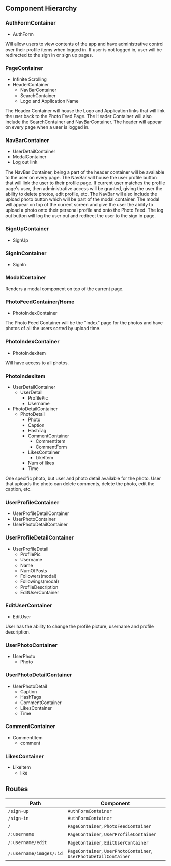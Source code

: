 ## Component Hierarchy

### AuthFormContainer
- AuthForm

Will allow users to view contents of the app and have administrative control over their profile items when logged in.  If user is not logged in, user will be redirected to the sign in or sign up pages.

### PageContainer
- Infinite Scrolling
- HeaderContainer
  - NavBarContainer
  - SearchContainer
  - Logo and Application Name

The Header Container will house the Logo and Application links that will link the user back to the Photo Feed Page.  The Header Container will also include the SearchContainer and NavBarContainer.  The header will appear on every page when a user is logged in.

### NavBarContainer
- UserDetailContainer
- ModalContainer
- Log out link

The NavBar Container, being a part of the header container will be available to the user on every page.  The NavBar will house the user profile button that will link the user to their profile page.  If current user matches the profile page's user, then administrative access will be granted, giving the user the ability to delete photos, edit profile, etc.  The NavBar will also include the upload photo button which will be part of the modal container.  The modal will appear on top of the current screen and give the user the ability to upload a photo onto their personal profile and onto the Photo Feed.  The log out button will log the user out and redirect the user to the sign in page.

### SignUpContainer
- SignUp

### SignInContainer
- SignIn

### ModalContainer
Renders a modal component on top of the current page.

### PhotoFeedContainer/Home
- PhotoIndexContainer

The Photo Feed Container will be the "index" page for the photos and have photos of all the users sorted by upload time.

### PhotoIndexContainer
- PhotoIndexItem

Will have access to all photos.

### PhotoIndexItem
- UserDetailContainer
  - UserDetail
    - ProfilePic
    - Username
- PhotoDetailContainer
  - PhotoDetail
    - Photo
    - Caption
    - HashTag
    - CommentContainer
      - CommentItem
      - CommentForm
    - LikesContainer
      - LikeItem
    - Num of likes
    - Time

One specific photo, but user and photo detail available for the photo.  User that uploads the photo can delete comments, delete the photo, edit the caption, etc.

### UserProfileContainer
- UserProfileDetailContainer
- UserPhotoContainer
- UserPhotoDetailContainer

### UserProfileDetailContainer
- UserProfileDetail
  - ProfilePic
  - Username
  - Name
  - NumOfPosts
  - Followers(modal)
  - Followings(modal)
  - ProfileDescription
  - EditUserContainer

### EditUserContainer
- EditUser

User has the ability to change the profile picture, username and profile description.

### UserPhotoContainer
- UserPhoto
  - Photo

### UserPhotoDetailContainer
- UserPhotoDetail
  - Caption
  - HashTags
  - CommentContainer
  - LikesContainer
  - Time

### CommentContainer
- CommentItem
  - comment

### LikesContainer
- LikeItem
  - like

## Routes
| Path | Component |
| --- | --- |
| `/sign-up` | `AuthFormContainer` |
| `/sign-in` | `AuthFormContainer` |
| `/` | `PageContainer`, `PhotoFeedContainer` |
| `/:username` | `PageContainer`, `UserProfileContainer` |
| `/:username/edit` | `PageContainer`, `EditUserContainer` |
| `/:username/images/:id` | `PageContainer`, `UserPhotoContainer`, `UserPhotoDetailContainer` |
